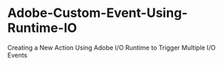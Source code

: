 # Adobe-Custom-Event-Using-Runtime-IO
Creating a New Action Using Adobe I/O Runtime to Trigger Multiple I/O Events
